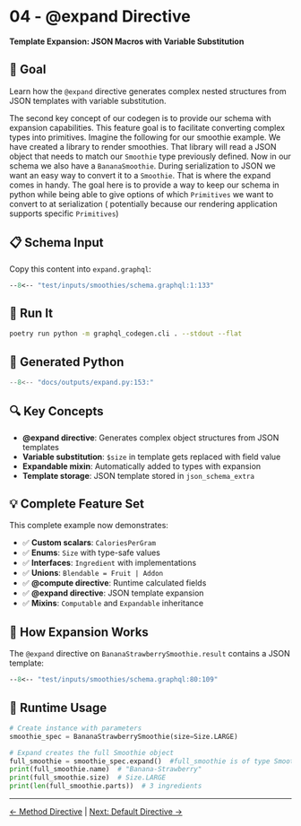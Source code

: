 # 04 - @expand Directive

**Template Expansion: JSON Macros with Variable Substitution**

## 🎯 Goal

Learn how the `@expand` directive generates complex nested structures from JSON templates with variable substitution.

The second key concept of our codegen is to provide our schema with expansion capabilities. This feature goal is to facilitate converting complex types into primitives. Imagine the following for our smoothie example. We have created a library to render smoothies. That library will read a JSON object that needs to match our `Smoothie` type previously defined. Now in our schema we also have a `BananaSmoothie`. During serialization to JSON we want an easy way to convert it to a `Smoothie`. That is where the expand comes in handy. The goal here is to provide a way to keep our schema in python while being able to give options of which `Primitives` we want to convert to at serialization ( potentially because our rendering application supports specific `Primitives`)   

## 📋 Schema Input

Copy this content into `expand.graphql`:

```graphql
--8<-- "test/inputs/smoothies/schema.graphql:1:133"
```

## 🚀 Run It

```bash
poetry run python -m graphql_codegen.cli . --stdout --flat
```

## 🐍 Generated Python

```python
--8<-- "docs/outputs/expand.py:153:"
```

## 🔍 Key Concepts

- **@expand directive**: Generates complex object structures from JSON templates
- **Variable substitution**: `$size` in template gets replaced with field value
- **Expandable mixin**: Automatically added to types with expansion
- **Template storage**: JSON template stored in `json_schema_extra`

## 💡 Complete Feature Set

This complete example now demonstrates:

- ✅ **Custom scalars**: `CaloriesPerGram`
- ✅ **Enums**: `Size` with type-safe values
- ✅ **Interfaces**: `Ingredient` with implementations
- ✅ **Unions**: `Blendable = Fruit | Addon`
- ✅ **@compute directive**: Runtime calculated fields
- ✅ **@expand directive**: JSON template expansion
- ✅ **Mixins**: `Computable` and `Expandable` inheritance

## 🎨 How Expansion Works

The `@expand` directive on `BananaStrawberrySmoothie.result` contains a JSON template:

```graphql
--8<-- "test/inputs/smoothies/schema.graphql:80:109"
```

## 🔄 Runtime Usage

```python
# Create instance with parameters
smoothie_spec = BananaStrawberrySmoothie(size=Size.LARGE)

# Expand creates the full Smoothie object
full_smoothie = smoothie_spec.expand()  #full_smoothie is of type Smoothie
print(full_smoothie.name)  # "Banana-Strawberry"
print(full_smoothie.size)  # Size.LARGE
print(len(full_smoothie.parts))  # 3 ingredients

```

---

[← Method Directive](03-method-directive.md) | [Next: Default Directive →](05-default-directive.md) 